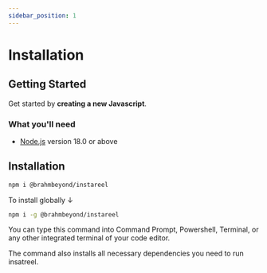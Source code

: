 ```yaml
---
sidebar_position: 1
---
```


# Installation


## Getting Started

Get started by **creating a new Javascript**.

### What you'll need

- [Node.js](https://nodejs.org/en/download/) version 18.0 or above

## Installation

```bash
npm i @brahmbeyond/instareel
```
To install globally &darr;
```bash
npm i -g @brahmbeyond/instareel 
```

You can type this command into Command Prompt, Powershell, Terminal, or any other integrated terminal of your code editor.

The command also installs all necessary dependencies you need to run insatreel.

